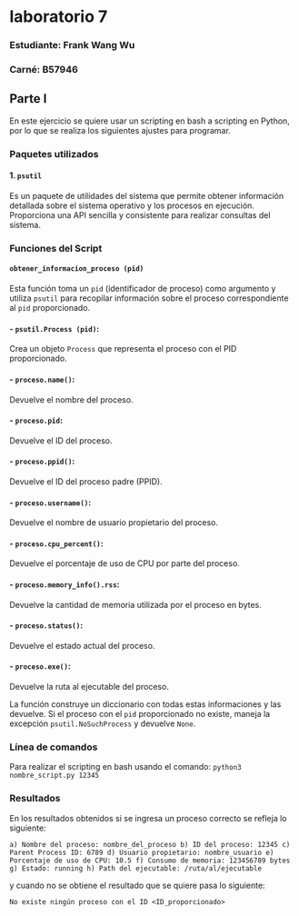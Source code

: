 # laboratorio 7
### Estudiante: Frank Wang Wu
### Carné: B57946

## Parte I
En este ejercicio se quiere usar un scripting en bash a scripting en Python, por lo que se realiza los siguientes ajustes para programar.
### Paquetes utilizados
#### 1. `psutil`
Es un paquete de utilidades del sistema que permite obtener información detallada sobre el sistema operativo y los procesos en ejecución. Proporciona una API sencilla y consistente para realizar consultas del sistema.

### Funciones del Script
#### `obtener_informacion_proceso (pid)`
Esta función toma un `pid` (identificador de proceso) como argumento y utiliza `psutil` para recopilar información sobre el proceso correspondiente al `pid` proporcionado. 

#### - `psutil.Process (pid)`:
Crea un objeto `Process` que representa el proceso con el PID proporcionado.

#### - `proceso.name()`: 
Devuelve el nombre del proceso.

#### - `proceso.pid`:
Devuelve el ID del proceso.

#### - `proceso.ppid()`:
Devuelve el ID del proceso padre (PPID).

#### - `proceso.username()`: 
Devuelve el nombre de usuario propietario del proceso.

#### - `proceso.cpu_percent()`:
Devuelve el porcentaje de uso de CPU por parte del proceso.

#### - `proceso.memory_info().rss`: 
Devuelve la cantidad de memoria utilizada por el proceso en bytes.

#### - `proceso.status()`:
Devuelve el estado actual del proceso.

#### - `proceso.exe()`: 
Devuelve la ruta al ejecutable del proceso.

La función construye un diccionario con todas estas informaciones y las devuelve. Si el proceso con el `pid` proporcionado no existe, maneja la excepción `psutil.NoSuchProcess` y devuelve `None`.

### Línea de comandos
Para realizar el scripting en bash usando el comando:
`python3 nombre_script.py 12345` 

### Resultados
En los resultados obtenidos si se ingresa un proceso correcto se refleja lo siguiente:

`a) Nombre del proceso: nombre_del_proceso
b) ID del proceso: 12345
c) Parent Process ID: 6789
d) Usuario propietario: nombre_usuario
e) Porcentaje de uso de CPU: 10.5
f) Consumo de memoria: 123456789 bytes
g) Estado: running
h) Path del ejecutable: /ruta/al/ejecutable`

y cuando no se obtiene el resultado que se quiere pasa lo siguiente:

`No existe ningún proceso con el ID <ID_proporcionado>
`
